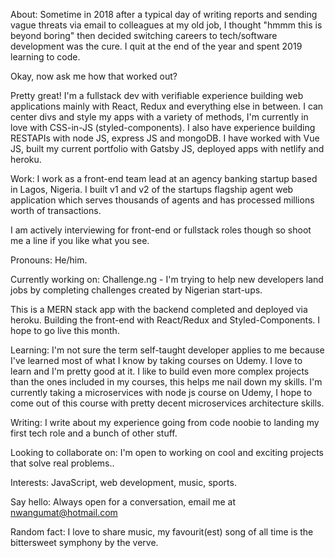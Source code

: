 About:
Sometime in 2018 after a typical day of writing reports and sending vague threats via email to colleagues at my old job, I thought "hmmm this is beyond boring" then decided switching careers to tech/software development was the cure. I quit at the end of the year and spent 2019 learning to code.

Okay, now ask me how that worked out?

Pretty great! I'm a fullstack dev with verifiable experience building web applications mainly with React, Redux and everything else in between. I can center divs and style my apps with a variety of methods, I'm currently in love with CSS-in-JS (styled-components). I also have experience building RESTAPIs with node JS, express JS and mongoDB. I have worked with Vue JS, built my current portfolio with Gatsby JS, deployed apps with netlify and heroku.

Work:
I work as a front-end team lead at an agency banking startup based in Lagos, Nigeria. I built v1 and v2 of the startups flagship agent web application which serves thousands of agents and has processed millions worth of transactions.

I am actively interviewing for front-end or fullstack roles though so shoot me a line if you like what you see.

Pronouns:
He/him.

Currently working on:
Challenge.ng - I'm trying to help new developers land jobs by completing challenges created by Nigerian start-ups.

This is a MERN stack app with the backend completed and deployed via heroku. Building the front-end with React/Redux and Styled-Components. I hope to go live this month.

Learning:
I'm not sure the term self-taught developer applies to me because I've learned most of what I know by taking courses on Udemy. I love to learn and I'm pretty good at it. I like to build even more complex projects than the ones included in my courses, this helps me nail down my skills. I'm currently taking a microservices with node js course on Udemy, I hope to come out of this course with pretty decent microservices architecture skills.

Writing:
I write about my experience going from code noobie to landing my first tech role and a bunch of other stuff.

Looking to collaborate on:
I'm open to working on cool and exciting projects that solve real problems..

Interests:
JavaScript, web development, music, sports.

Say hello:
Always open for a conversation, email me at nwangumat@hotmail.com

Random fact:
I love to share music, my favourit(est) song of all time is the bittersweet symphony by the verve.
